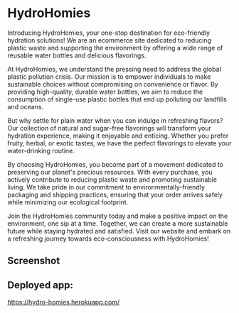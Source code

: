 # HydroHomies
Introducing HydroHomies, your one-stop destination for eco-friendly hydration solutions! We are an ecommerce site dedicated to reducing plastic waste and supporting the environment by offering a wide range of reusable water bottles and delicious flavorings.

At HydroHomies, we understand the pressing need to address the global plastic pollution crisis. Our mission is to empower individuals to make sustainable choices without compromising on convenience or flavor. By providing high-quality, durable water bottles, we aim to reduce the consumption of single-use plastic bottles that end up polluting our landfills and oceans.

But why settle for plain water when you can indulge in refreshing flavors? Our collection of natural and sugar-free flavorings will transform your hydration experience, making it enjoyable and enticing. Whether you prefer fruity, herbal, or exotic tastes, we have the perfect flavorings to elevate your water-drinking routine.

By choosing HydroHomies, you become part of a movement dedicated to preserving our planet's precious resources. With every purchase, you actively contribute to reducing plastic waste and promoting sustainable living. We take pride in our commitment to environmentally-friendly packaging and shipping practices, ensuring that your order arrives safely while minimizing our ecological footprint.

Join the HydroHomies community today and make a positive impact on the environment, one sip at a time. Together, we can create a more sustainable future while staying hydrated and satisfied. Visit our website and embark on a refreshing journey towards eco-consciousness with HydroHomies!

## Screenshot























## Deployed app:
https://hydro-homies.herokuapp.com/
